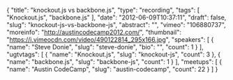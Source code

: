 {
  "title": "knockout.js vs backbone.js",
  "type": "recording",
  "tags": [
    "Knockout.js",
    "backbone.js"
  ],
  "date": "2012-06-09T10:37:11",
  "draft": false,
  "slug": "knockout-js-vs-backbone-js",
  "abstract": "",
  "vimeo": "106880737",
  "moreinfo": "http://austincodecamp2012.com/",
  "thumbnail": "https://i.vimeocdn.com/video/490122814_295x166.jpg",
  "speakers": [
    {
      "name": "Steve Donie",
      "slug": "steve-donie",
      "bio": "",
      "count": 1
    }
  ],
  "ugtvtags": [
    {
      "name": "Knockout.js",
      "slug": "knockout-js",
      "count": 3
    },
    {
      "name": "backbone.js",
      "slug": "backbone-js",
      "count": 1
    }
  ],
  "meetups": [
    {
      "name": "Austin CodeCamp",
      "slug": "austin-codecamp",
      "count": 22
    }
  ]
}